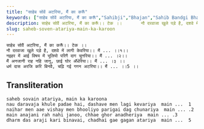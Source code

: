 ```yaml
---
title: "साहेब सोवें अटरिया, मैं का करूँ"
keywords: ["साहेब सोवें अटरिया, मैं का करूँ","Sahibji","Bhajan","Sahib Bandgi Bhajan","Sant Kabir Bhajan","bhajan lyrics","साहिब बंदगी भजन","भजन"]
description: साहेब सोवैं अटरिया, मैं का करूँ।। टेक ।।       नौ दरवाजा खुले पड़े है, दशवे में लागी केवरिया।। मैं ... ।।१।।       नइहर में आई विषय में भूलियो परिगै
slug: saheb-soven-atariya-main-ka-karoon
---
```


  
    साहेब सोवैं अटरिया, मैं का करूँ।। टेक ।।  
    नौ दरवाजा खुले पड़े है, दशवे में लागी केवरिया।। मैं ... ।।१।।  
    नइहर में आई विषय में भूलियो परिगै दाग चुनरिया।। मैं ... ।२।।  
    मैं अनजानी राह नहि जानू, छाई घोर अँधेरिया।। मैं ... ।३ ।।  
    धर्म दास अरजि करि बिनवै, चढ़ि गई गगन अटरिया।। मैं ... ।।5 ।।  


## Transliteration

  
    saheb sovain atariya, main ka karoona     
    nau daravaja khule padae hai, dashave men lagi kevariya  main ...  1   
    naihar men aae vishay men bhooliyo parigai dag chunariya  main ... .2   
    main anajani rah nahi janoo, chhae ghor anadheriya  main ... .3    
    dharm das araji kari binavai, chadhai gae gagan atariya  main ...  5    

  